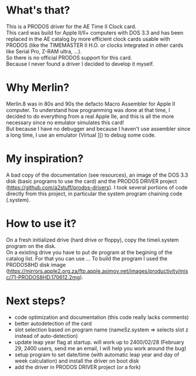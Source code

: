 # What's that?
This is a PRODOS driver for the AE Time II Clock card.  
This card was build for Apple II/II+ computers with DOS 3.3 and has been replaced in the AE catalog by more efficient clock cards usable with PRODOS (like the TIMEMASTER II H.O. or clocks integrated in other cards like Serial Pro, Z-RAM ultra, ...).  
So there is no official PRODOS support for this card.  
Because I never found a driver I decided to develop it myself.  
# Why Merlin?
Merlin.8 was in 80s and 90s the defacto Macro Assembler for Apple II computer. To understand how programming was done at that time, I decided to do everything from a real Apple IIe, and this is all the more necessary since no emulator simulates this card!  
But because I have no debugger and because I haven't use assembler since a long time, I use an emulator (Virtual ][) to debug some code.  
# My inspiration?
A bad copy of the documentation (see resources), an image of the DOS 3.3 disk (basic programs to use the card) and the PRODOS DRIVER project (https://github.com/a2stuff/prodos-drivers). I took several portions of code directly from this project, in particular the system program chaining code (.system).  
# How to use it?
On a fresh initialized drive (hard drive or floppy), copy the timeii.system program on the disk.  
On a existing drive you have to put de program at the begining of the catalog list. For that you can use ...
To build the program I used the PRODOS8HD disk image (https://mirrors.apple2.org.za/ftp.apple.asimov.net/images/productivity/misc/71-PRODOS8HD.170612.2mg).
# Next steps?
- code optimization and documentation (this code really lacks comments)  
- better autodetection of the card  
- slot selection based on program name (nameSz.system => selects slot z instead of auto-detection)
- update leap year flag at startup. will work up to 2400/02/28 (February 29, 2400 users, send me an email, I will help you work around the bug)  
- setup program to set date/time (with automatic leap year and day of week calculation) and install the driver on boot disk  
- add the driver in PRODOS DRIVER project (or a fork)  
